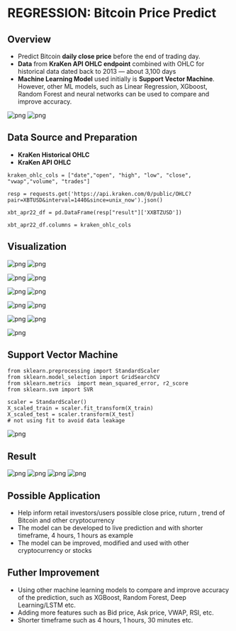 # REGRESSION: Bitcoin Price Predict

## Overview

* Predict Bitcoin **daily close price** before the end of trading day. 
* **Data** from **KraKen API OHLC endpoint** combined with OHLC for historical data dated back to 2013 — about 3,100 days
* **Machine Learning Model** used initially is **Support Vector Machine**. However, other ML models, such as Linear Regression, XGboost, Random Forest and neural networks can be used to compare and improve accuracy.

![png](images/btc_close_line.png)
![png](images/BTCUSD_2022-05-24.png)

## Data Source and Preparation

* **KraKen Historical OHLC**
* **KraKen API OHLC**

```
kraken_ohlc_cols = ["date","open", "high", "low", "close", "vwap","volume", "trades"]

resp = requests.get('https://api.kraken.com/0/public/OHLC?pair=XBTUSD&interval=1440&since=unix_now').json()

xbt_apr22_df = pd.DataFrame(resp["result"]['XXBTZUSD'])

xbt_apr22_df.columns = kraken_ohlc_cols
```
## Visualization

![png](images/btc_close_box.png)
![png](images/btc_close_box_may24.png)


![png](images/btc_vol_line.png)
![png](images/btc_vol_line_may24.png)

![png](images/btc_vol_box.png)
![png](images/btc_vol_box_may24.png)

![png](images/btc_trds_line.png)
![png](images/btc_trds_line_may24.png)

![png](images/btc_trds_box.png)
![png](images/btc_trds_box_may24.png)


![png](images/btc_close_box_2022.png)


## Support Vector Machine
```
from sklearn.preprocessing import StandardScaler
from sklearn.model_selection import GridSearchCV
from sklearn.metrics  import mean_squared_error, r2_score
from sklearn.svm import SVR
```
```
scaler = StandardScaler()
X_scaled_train = scaler.fit_transform(X_train)
X_scaled_test = scaler.transform(X_test) 
# not using fit to avoid data leakage 
```
![png](images/param.png)



## Result

![png](images/predict_actual.png)
![png](images/predict_actual_may24.png)
![png](images/predict_actual_april22.png)
![png](images/predict_actual_table_may24.png)



## Possible Application

* Help inform retail investors/users possible close price, ruturn , trend of Bitcoin and other cryptocurrency
* The model can be developed to live prediction and with shorter timeframe, 4 hours, 1 hours as example
* The model can be improved, modified and used with other cryptocurrency or stocks

## Futher Improvement
* Using other machine learning models to compare and improve accuracy of the prediction, such as XGBoost, Random Forest, Deep Learning/LSTM etc.
* Adding more features such as Bid price, Ask price, VWAP, RSI, etc.
* Shorter timeframe such as 4 hours, 1 hours, 30 minutes etc.
